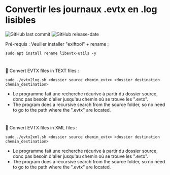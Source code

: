 # Convertir les journaux .evtx en .log lisibles
![GitHub last commit](https://img.shields.io/github/last-commit/yakisyst3m/evtx2log) ![GitHub release-date](https://img.shields.io/github/release-date/yakisyst3m/evtx2log)

Pré-requis : Veuiller installer "exiftool" + rename :
```
sudo apt install rename libevtx-utils -y
```
#

:radio_button:  Convert EVTX files in TEXT files :
```
sudo ./evtx2log.sh <dossier source chemin_evtx> <dossier destination chemin_destination>
```
- Le programme fait une recherche récurive à partir du dossier source, donc pas besoin d'aller jusqu'au chemin où se trouve les ".evtx".
- The program does a recursive search from the source folder, so no need to go to the path where the ".evtx" are located.  

 #
:radio_button:  Convert EVTX files in XML files :
```
sudo ./evtx2xml.sh <dossier source chemin_evtx> <dossier destination chemin_destination>
```
- Le programme fait une recherche récurive à partir du dossier source, donc pas besoin d'aller jusqu'au chemin où se trouve les ".evtx".
- The program does a recursive search from the source folder, so no need to go to the path where the ".evtx" are located.
